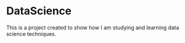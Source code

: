 # DataScience
This is a project created to show how I am studying and learning data science techniques.
